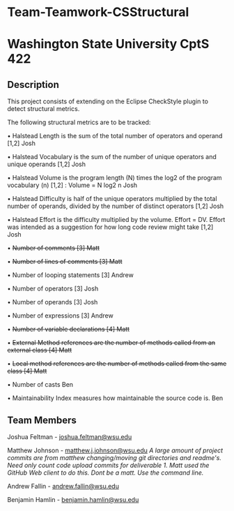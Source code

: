 # Team-Teamwork-CSStructural

# Washington State University CptS 422

## Description
This project consists of extending on the Eclipse CheckStyle plugin to detect structural metrics.

The following structural metrics are to be tracked: 

• Halstead Length is the sum of the total number of operators and operand [1,2] Josh

• Halstead Vocabulary is the sum of the number of unique operators and unique operands [1,2] Josh

• Halstead Volume is the program length (N) times the log2 of the program vocabulary (n) [1,2] : Volume = N log2 n Josh

• Halstead Difficulty is half of the unique operators multiplied by the total number of operands, divided by the number of distinct operators [1,2] Josh

• Halstead Effort is the difficulty multiplied by the volume. Effort = DV. Effort was intended as a suggestion for how long code review might take [1,2] Josh

• ~~Number of comments [3] Matt~~

• ~~Number of lines of comments [3] Matt~~

• Number of looping statements [3] Andrew

• Number of operators [3] Josh

• Number of operands [3] Josh

• Number of expressions [3] Andrew

• ~~Number of variable declarations [4] Matt~~

• ~~External Method references are the number of methods called from an external class [4] Matt~~

• ~~Local method references are the number of methods called from the same class [4] Matt~~

• Number of casts Ben

• Maintainability Index measures how maintainable the source code is. Ben

## Team Members

Joshua Feltman - joshua.feltman@wsu.edu

Matthew Johnson - matthew.j.johnson@wsu.edu
  *A large amount of project commits are from matthew changing/moving git directories and readme's. Need only count code upload commits for deliverable 1. Matt used the GitHub Web client to do this. Dont be a matt. Use the command line.*
  
Andrew Fallin - andrew.fallin@wsu.edu

Benjamin Hamlin - benjamin.hamlin@wsu.edu

